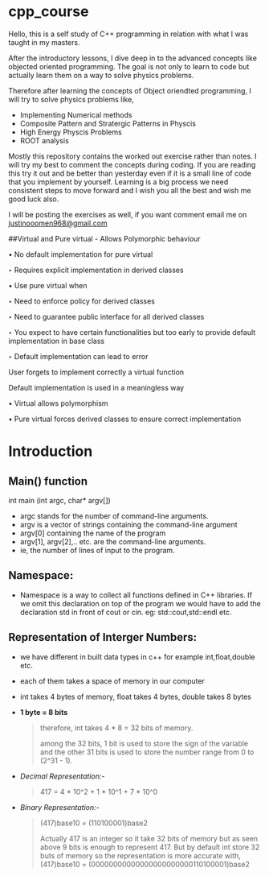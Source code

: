 # cpp_course

Hello, this is a self study of C++ programming in relation with what I was taught in my masters.

After the introductory lessons, I dive deep in to the advanced concepts like objected oriented programming.
The goal is not only to learn to code but actually learn them on a way to solve physics problems.

Therefore after learning the concepts of Object oriendted programming, I will try to solve physics problems like,
- Implementing Numerical methods
- Composite Pattern and Stratergic Patterns in Physcis
- High Energy Physcis Problems
- ROOT analysis

Mostly this repository contains the worked out exercise rather than notes. I will try my best to comment the concepts during coding. If you are reading this try it out and be better than yesterday even if it is a small line of code that you implement by yourself. Learning is a big process we need consistent steps to move forward and I wish you all the best and wish me good luck also.

I will be posting the exercises as well, if you want comment email me on justinooomen968@gmail.com

##Virtual and Pure virtual - Allows Polymorphic behaviour

• No default implementation for pure virtual

‣ Requires explicit implementation in derived classes

• Use pure virtual when

‣ Need to enforce policy for derived classes

‣ Need to guarantee public interface for all derived classes

‣ You expect to have certain functionalities but too early to provide default implementation in base class

‣ Default implementation can lead to error

User forgets to implement correctly a virtual function

Default implementation is used in a meaningless way

• Virtual allows polymorphism

• Pure virtual forces derived classes to ensure correct implementation


# Introduction

## Main() function

   int main (int argc, char* argv[])

   - argc stands for the number of command-line arguments.
   - argv is a vector of strings containing the command-line argument 
   - argv[0] containing the name of the program 
   - argv[1], argv[2],.. etc. are the command-line arguments. 
   - ie, the number of lines of input to the program.

## Namespace:

   - Namespace is a way to collect all functions defined in C++ libraries. If we omit this declaration on top of the program we would have to add the declaration std in front of cout or cin.
   eg: std::cout,std::endl etc.
   
   
   
## Representation of Interger Numbers:

   - we have different in built data types in c++ for example int,float,double etc. 
   - each of them takes a space of memory in our computer
   - int takes 4 bytes of memory, float takes 4 bytes, double takes 8 bytes
   - **1 byte = 8 bits**
   
      > therefore, int takes 4 * 8 = 32 bits of memory.
      > 
      > among the 32 bits, 1 bit is used to store the sign of the variable and the other 31 bits is used to store the number range from 0 to (2^31 - 1).
      

   - *Decimal Representation:-* 
   
      > 417 = 4 * 10^2 + 1 * 10^1 + 7 * 10^0

   - *Binary Representation:-*
   
      > (417)base10 = (110100001)base2
      > 
      > Actually 417 is an integer so it take 32 bits of memory but as seen above 9 bits is enough to represent 417.
      > But by default int store 32 buts of memory so the representation is more accurate with,
      > (417)base10 = (00000000000000000000000110100001)base2

